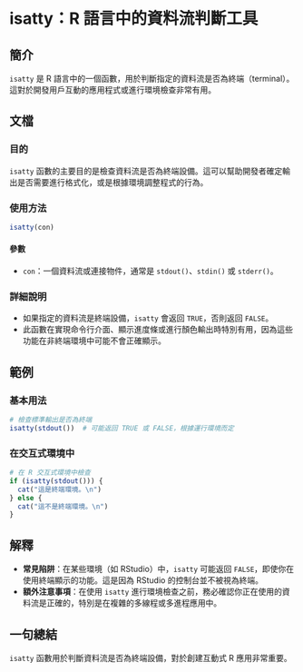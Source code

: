 <!--
Meta Description: # isatty：R 語言中的資料流判斷工具 ## 簡介 `isatty` 是 R 語言中的一個函數，用於判斷指定的資料流是否為終端（terminal）。這對於開發用戶互動的應用程式或進行環境檢查非常有用。 ## 文檔 ### 目的 `isatty` 函數的主要目的是檢查資料流是否為終端設備。這可以...
Meta Keywords: isatty, stdout, false, con, true
-->

# isatty：R 語言中的資料流判斷工具

## 簡介
`isatty` 是 R 語言中的一個函數，用於判斷指定的資料流是否為終端（terminal）。這對於開發用戶互動的應用程式或進行環境檢查非常有用。

## 文檔
### 目的
`isatty` 函數的主要目的是檢查資料流是否為終端設備。這可以幫助開發者確定輸出是否需要進行格式化，或是根據環境調整程式的行為。

### 使用方法
```R
isatty(con)
```
#### 參數
- `con`：一個資料流或連接物件，通常是 `stdout()`、`stdin()` 或 `stderr()`。

### 詳細說明
- 如果指定的資料流是終端設備，`isatty` 會返回 `TRUE`，否則返回 `FALSE`。
- 此函數在實現命令行介面、顯示進度條或進行顏色輸出時特別有用，因為這些功能在非終端環境中可能不會正確顯示。

## 範例
### 基本用法
```R
# 檢查標準輸出是否為終端
isatty(stdout())  # 可能返回 TRUE 或 FALSE，根據運行環境而定
```

### 在交互式環境中
```R
# 在 R 交互式環境中檢查
if (isatty(stdout())) {
  cat("這是終端環境。\n")
} else {
  cat("這不是終端環境。\n")
}
```

## 解釋
- **常見陷阱**：在某些環境（如 RStudio）中，`isatty` 可能返回 `FALSE`，即使你在使用終端顯示的功能。這是因為 RStudio 的控制台並不被視為終端。
- **額外注意事項**：在使用 `isatty` 進行環境檢查之前，務必確認你正在使用的資料流是正確的，特別是在複雜的多線程或多進程應用中。

## 一句總結
`isatty` 函數用於判斷資料流是否為終端設備，對於創建互動式 R 應用非常重要。